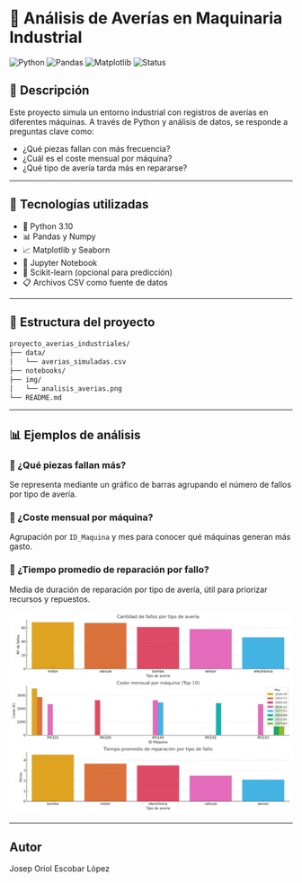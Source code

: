 # 🔧 Análisis de Averías en Maquinaria Industrial

![Python](https://img.shields.io/badge/Python-3.10-blue?logo=python)
![Pandas](https://img.shields.io/badge/Pandas-Data%20Analysis-yellow)
![Matplotlib](https://img.shields.io/badge/Matplotlib-Visualization-orange)
![Status](https://img.shields.io/badge/Estado-Activo-brightgreen)

## 📌 Descripción

Este proyecto simula un entorno industrial con registros de averías en diferentes máquinas. A través de Python y análisis de datos, se responde a preguntas clave como:

- ¿Qué piezas fallan con más frecuencia?
- ¿Cuál es el coste mensual por máquina?
- ¿Qué tipo de avería tarda más en repararse?

---

## 🧰 Tecnologías utilizadas

- 🐍 Python 3.10
- 📊 Pandas y Numpy
- 📈 Matplotlib y Seaborn
- 📁 Jupyter Notebook
- 🧪 Scikit-learn (opcional para predicción)
- 📋 Archivos CSV como fuente de datos

---

## 📂 Estructura del proyecto


```
proyecto_averias_industriales/
├── data/
│   └── averias_simuladas.csv
├── notebooks/
├── img/
│   └── analisis_averias.png
└── README.md
```



---

## 📊 Ejemplos de análisis

### 🔸 ¿Qué piezas fallan más?

Se representa mediante un gráfico de barras agrupando el número de fallos por tipo de avería.

### 🔸 ¿Coste mensual por máquina?

Agrupación por `ID_Maquina` y mes para conocer qué máquinas generan más gasto.

### 🔸 ¿Tiempo promedio de reparación por fallo?

Media de duración de reparación por tipo de avería, útil para priorizar recursos y repuestos.

![Gráfico de ejemplo](img/analisis_averias.png)

---

## Autor
Josep Oriol Escobar López
